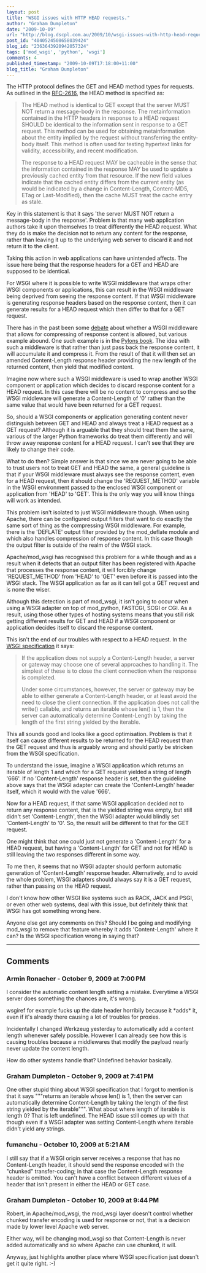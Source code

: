 ```yaml
---
layout: post
title: "WSGI issues with HTTP HEAD requests."
author: "Graham Dumpleton"
date: "2009-10-09"
url: "http://blog.dscpl.com.au/2009/10/wsgi-issues-with-http-head-requests.html"
post_id: "4040524508658039424"
blog_id: "2363643920942057324"
tags: ['mod_wsgi', 'python', 'wsgi']
comments: 4
published_timestamp: "2009-10-09T17:18:00+11:00"
blog_title: "Graham Dumpleton"
---
```


The HTTP protocol defines the GET and HEAD method types for requests. As outlined in the [RFC-2616](http://www.w3.org/Protocols/rfc2616/rfc2616-sec9.html), the HEAD method is specified as:

> The HEAD method is identical to GET except that the server MUST NOT return a message-body in the response. The metainformation contained in the HTTP headers in response to a HEAD request SHOULD be identical to the information sent in response to a GET request. This method can be used for obtaining metainformation about the entity implied by the request without transferring the entity-body itself. This method is often used for testing hypertext links for validity, accessibility, and recent modification.  
>   
> The response to a HEAD request MAY be cacheable in the sense that the information contained in the response MAY be used to update a previously cached entity from that resource. If the new field values indicate that the cached entity differs from the current entity \(as would be indicated by a change in Content-Length, Content-MD5, ETag or Last-Modified\), then the cache MUST treat the cache entry as stale.

Key in this statement is that it says 'the server MUST NOT return a message-body in the response'. Problem is that many web application authors take it upon themselves to treat differently the HEAD request. What they do is make the decision not to return any content for the response, rather than leaving it up to the underlying web server to discard it and not return it to the client.

  


Taking this action in web applications can have unintended affects. The issue here being that the response headers for a GET and HEAD are supposed to be identical.

  


For WSGI where it is possible to write WSGI middleware that wraps other WSGI components or applications, this can result in the WSGI middleware being deprived from seeing the response content. If that WSGI middleware is generating response headers based on the response content, then it can generate results for a HEAD request which then differ to that for a GET request.

  


There has in the past been some [debate](http://www.b-list.org/weblog/2006/may/21/django-gzip-and-wsgi/) about whether a WSGI middleware that allows for compressing of response content is allowed, but various example abound. One such example is in the [Pylons book](http://pylonsbook.com/en/1.0/the-web-server-gateway-interface-wsgi.html). The idea with such a middleware is that rather than just pass back the response content, it will accumulate it and compress it. From the result of that it will then set an amended Content-Length response header providing the new length of the returned content, then yield that modified content.

  


Imagine now where such a WSGI middleware is used to wrap another WSGI component or application which decides to discard response content for a HEAD request. In this case there will be no content to compress and so the WSGI middleware will generate a Content-Length of '0' rather than the same value that would have been returned for a GET request.

  


So, should a WSGI components or application generating content never distinguish between GET and HEAD and always treat a HEAD request as a GET request? Although it is arguable that they should treat them the same, various of the larger Python frameworks do treat them differently and will throw away response content for a HEAD request. I can't see that they are likely to change their code.

  


What to do then? Simple answer is that since we are never going to be able to trust users not to treat GET and HEAD the same, a general guideline is that if your WSGI middleware must always see the response content, even for a HEAD request, then it should change the 'REQUEST\_METHOD' variable in the WSGI environment passed to the enclosed WSGI component or application from 'HEAD' to 'GET'. This is the only way you will know things will work as intended.

  


This problem isn't isolated to just WSGI middleware though. When using Apache, there can be configured output filters that want to do exactly the same sort of thing as the compressing WSGI middleware. For example, there is the 'DEFLATE' output filter provided by the mod\_deflate module and which also handles compression of response content. In this case though the output filter is outside of the realm of the WSGI stack.

  


Apache/mod\_wsgi has recognised this problem for a while though and as a result when it detects that an output filter has been registered with Apache that processes the response content, it will forcibly change 'REQUEST\_METHOD' from 'HEAD' to 'GET' even before it is passed into the WSGI stack. The WSGI application as far as it can tell got a GET request and is none the wiser.

  


Although this detection is part of mod\_wsgi, it isn't going to occur when using a WSGI adapter on top of mod\_python, FASTCGI, SCGI or CGI. As a result, using those other types of hosting systems means that you still risk getting different results for GET and HEAD if a WSGI component or application decides itself to discard the response content.

  


This isn't the end of our troubles with respect to a HEAD request. In the [WSGI specification](http://www.python.org/dev/peps/pep-0333/#handling-the-content-length-header) it says:

> If the application does not supply a Content-Length header, a server or gateway may choose one of several approaches to handling it. The simplest of these is to close the client connection when the response is completed.  
>   
> Under some circumstances, however, the server or gateway may be able to either generate a Content-Length header, or at least avoid the need to close the client connection. If the application does not call the write\(\) callable, and returns an iterable whose len\(\) is 1, then the server can automatically determine Content-Length by taking the length of the first string yielded by the iterable.

This all sounds good and looks like a good optimisation. Problem is that it itself can cause different results to be returned for the HEAD request than the GET request and thus is arguably wrong and should partly be stricken from the WSGI specification.

  


To understand the issue, imagine a WSGI application which returns an iterable of length 1 and which for a GET request yielded a string of length '666'. If no 'Content-Length' response header is set, then the guideline above says that the WSGI adapter can create the 'Content-Length' header itself, which it would with the value '666'.

  


Now for a HEAD request, if that same WSGI application decided not to return any response content, that is the yielded string was empty, but still didn't set 'Content-Length', then the WSGI adapter would blindly set 'Content-Length' to '0'. So, the result will be different to that for the GET request.

  


One might think that one could just not generate a 'Content-Length' for a HEAD request, but having a 'Content-Length' for GET and not for HEAD is still leaving the two responses different in some way.

  


To me then, it seems that no WSGI adapter should perform automatic generation of 'Content-Length' response header. Alternatively, and to avoid the whole problem, WSGI adapters should always say it is a GET request, rather than passing on the HEAD request.

  


I don't know how other WSGI like systems such as RACK, JACK and PSGI, or even other web systems, deal with this issue, but definitely think that WSGI has got something wrong here.

  


Anyone else got any comments on this? Should I be going and modifying mod\_wsgi to remove that feature whereby it adds 'Content-Length' where it can? Is the WSGI specification wrong in saying that?

---

## Comments

### Armin Ronacher - October 9, 2009 at 7:00 PM

I consider the automatic content length setting a mistake. Everytime a WSGI server does something the chances are, it's wrong.  
  
wsgiref for example fucks up the date header horribily because it \*adds\* it, even if it's already there causing a lot of troubles for proxies.  
  
Incidentally I changed Werkzeug yesterday to automatically add a content length whenever safely possible. However I can already see how this is causing troubles because a middlewares that modify the payload nearly never update the content length.  
  
How do other systems handle that? Undefined behavior basically.

### Graham Dumpleton - October 9, 2009 at 7:41 PM

One other stupid thing about WSGI specification that I forgot to mention is that it says """returns an iterable whose len\(\) is 1, then the server can automatically determine Content-Length by taking the length of the first string yielded by the iterable""". What about where length of iterable is length 0? That is left undefined. The HEAD issue still comes up with that though even if a WSGI adapter was setting Content-Length where iterable didn't yield any strings.

### fumanchu - October 10, 2009 at 5:21 AM

I still say that if a WSGI origin server receives a response that has no Content-Length header, it should send the response encoded with the "chunked" transfer-coding; in that case the Content-Length response header is omitted. You can't have a conflict between different values of a header that isn't present in either the HEAD or GET case.

### Graham Dumpleton - October 10, 2009 at 9:44 PM

Robert, in Apache/mod\_wsgi, the mod\_wsgi layer doesn't control whether chunked transfer encoding is used for response or not, that is a decision made by lower level Apache web server.  
  
Either way, will be changing mod\_wsgi so that Content-Length is never added automatically and so where Apache can use chunked, it will.  
  
Anyway, just highlights another place where WSGI specification just doesn't get it quite right. :-\)

